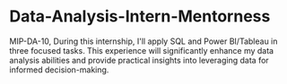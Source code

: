 # Data-Analysis-Intern-Mentorness
MIP-DA-10, During this internship, I'll apply SQL and Power BI/Tableau in three focused tasks. This experience will significantly enhance my data analysis abilities and provide practical insights into leveraging data for informed decision-making.
